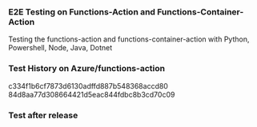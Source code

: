 ### E2E Testing on Functions-Action and Functions-Container-Action

Testing the functions-action and functions-container-action with Python, Powershell, Node, Java, Dotnet

### Test History on Azure/functions-action
c334f1b6cf7873d6130adffd887b548368accd80
84d8aa77d308664421d5eac844fdbc8b3cd70c09

### Test after release
